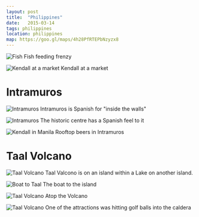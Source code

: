 ```yaml
---
layout: post
title:  "Philippines"
date:   2015-03-14
tags: philippines
location: philippines
map: https://goo.gl/maps/4h28PfRTEPbNzyzx8
---
```



![Fish](/photos/philippines/fish.jpg)
Fish feeding frenzy

![Kendall at a market](/photos/philippines/market.jpg)
Kendall at a market

Intramuros
==========

![Intramuros](/photos/philippines/walls1.jpg)
Intramuros is Spanish for "inside the walls"

![Intramuros](/photos/philippines/walls2.jpg)
The historic centre has a Spanish feel to it

![Kendall in Manila](/photos/philippines/kendall.jpg)
Rooftop beers in Intramuros

Taal Volcano
============

![Taal Volcano](/photos/philippines/taal.jpg)
Taal Valcono is on an island within a Lake on another island.

![Boat to Taal](/photos/philippines/taal-boat.jpg)
The boat to the island

![Taal Volcano](/photos/philippines/taal2.jpg)
Atop the Volcano

![Taal Volcano](/photos/philippines/pano.jpg)
One of the attractions was hitting golf balls into the caldera
